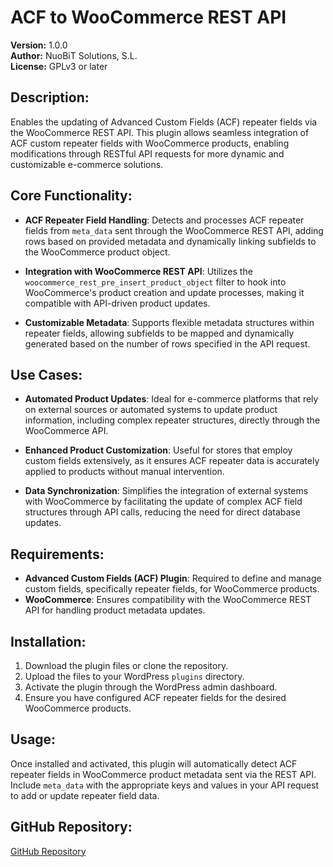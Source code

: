 # ACF to WooCommerce REST API

**Version:** 1.0.0<br>
**Author:** NuoBiT Solutions, S.L.<br>
**License:** GPLv3 or later

## Description:

Enables the updating of Advanced Custom Fields (ACF) repeater fields via the WooCommerce REST API. This plugin allows seamless integration of ACF custom repeater fields with WooCommerce products, enabling modifications through RESTful API requests for more dynamic and customizable e-commerce solutions.

## Core Functionality:

- **ACF Repeater Field Handling**: Detects and processes ACF repeater fields from `meta_data` sent through the WooCommerce REST API, adding rows based on provided metadata and dynamically linking subfields to the WooCommerce product object.

- **Integration with WooCommerce REST API**: Utilizes the `woocommerce_rest_pre_insert_product_object` filter to hook into WooCommerce's product creation and update processes, making it compatible with API-driven product updates.

- **Customizable Metadata**: Supports flexible metadata structures within repeater fields, allowing subfields to be mapped and dynamically generated based on the number of rows specified in the API request.

## Use Cases:

- **Automated Product Updates**: Ideal for e-commerce platforms that rely on external sources or automated systems to update product information, including complex repeater structures, directly through the WooCommerce API.

- **Enhanced Product Customization**: Useful for stores that employ custom fields extensively, as it ensures ACF repeater data is accurately applied to products without manual intervention.

- **Data Synchronization**: Simplifies the integration of external systems with WooCommerce by facilitating the update of complex ACF field structures through API calls, reducing the need for direct database updates.

## Requirements:

- **Advanced Custom Fields (ACF) Plugin**: Required to define and manage custom fields, specifically repeater fields, for WooCommerce products.
- **WooCommerce**: Ensures compatibility with the WooCommerce REST API for handling product metadata updates.

## Installation:

1. Download the plugin files or clone the repository.
2. Upload the files to your WordPress `plugins` directory.
3. Activate the plugin through the WordPress admin dashboard.
4. Ensure you have configured ACF repeater fields for the desired WooCommerce products.

## Usage:

Once installed and activated, this plugin will automatically detect ACF repeater fields in WooCommerce product metadata sent via the REST API. Include `meta_data` with the appropriate keys and values in your API request to add or update repeater field data. 

## GitHub Repository:

[GitHub Repository](https://github.com/nuobit/acf-to-wc-rest-api)
